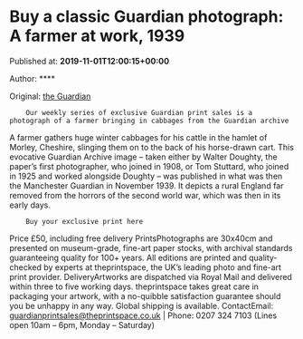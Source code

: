 
# Buy a classic Guardian photograph: A farmer at work, 1939

Published at: **2019-11-01T12:00:15+00:00**

Author: ****

Original: [the Guardian](https://www.theguardian.com/artanddesign/2019/nov/01/buy-a-classic-guardian-photograph-a-farmer-at-work-1939)


        Our weekly series of exclusive Guardian print sales is a photograph of a farmer bringing in cabbages from the Guardian archive
      
A farmer gathers huge winter cabbages for his cattle in the hamlet of Morley, Cheshire, slinging them on to the back of his horse-drawn cart. This evocative Guardian Archive image – taken either by Walter Doughty, the paper’s first photographer, who joined in 1908, or Tom Stuttard, who joined in 1925 and worked alongside Doughty – was published in what was then the Manchester Guardian in November 1939. It depicts a rural England far removed from the horrors of the second world war, which was then in its early days.

        Buy your exclusive print here
      
Price £50, including free delivery
PrintsPhotographs are 30x40cm and presented on museum-grade, fine-art paper stocks, with archival standards guaranteeing quality for 100+ years. All editions are printed and quality-checked by experts at theprintspace, the UK’s leading photo and fine-art print provider.
DeliveryArtworks are dispatched via Royal Mail and delivered within three to five working days. theprintspace takes great care in packaging your artwork, with a no-quibble satisfaction guarantee should you be unhappy in any way. Global shipping is available.
ContactEmail: guardianprintsales@theprintspace.co.uk | Phone: 0207 324 7103 (Lines open 10am – 6pm, Monday – Saturday)
